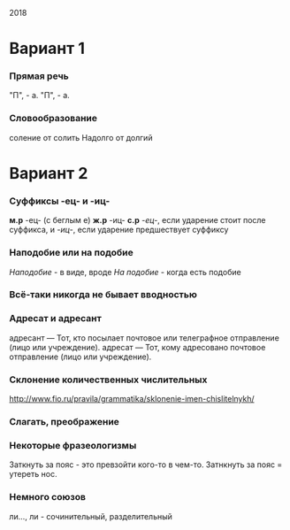 2018

# Вариант 1
### Прямая речь
"П", - а. "П", - а.
### Словообразование
соление от солить
Надолго от долгий


# Вариант 2
### Суффиксы -ец- и -иц-
**м.р** -ец- (с беглым е)
**ж.р** -иц-
**с.р** *-ец-*, если ударение стоит после суффикса, и *-иц-*, если ударение предшествует суффиксу
### Наподобие или на подобие 
*Наподобие* - в виде, вроде
*На подобие* - когда есть подобие
### Всё-таки никогда не бывает вводностью
### Адресат и адресант
адресант
— Тот, кто посылает почтовое или телеграфное отправление (лицо или учреждение).
адресат
— Тот, кому адресовано почтовое отправление (лицо или учреждение).
### Склонение количественных числительных
http://www.fio.ru/pravila/grammatika/sklonenie-imen-chislitelnykh/
### Слагать, преображение
### Некоторые фразеологизмы
Заткнуть за пояс - это превзойти кого-то в чем-то.
Затнкнуть за пояс = утереть нос.
### Немного союзов
ли…, ли - сочинительный, разделительный